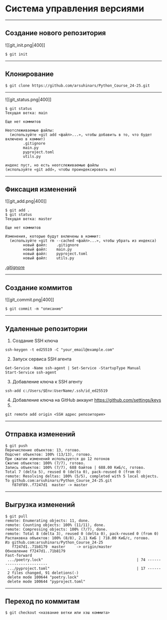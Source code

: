 # Система управления версиями

---

## Создание нового репозитория
![[git_init.png|400]]

```shell
$ git init
```

---

## Клонирование
```shell
$ git clone https://github.com/arsuhinars/Python_Course_24-25.git
```

---

![[git_status.png|400]]
```shell
$ git status
Текущая ветка: main

Еще нет коммитов

Неотслеживаемые файлы:
  (используйте «git add <файл>...», чтобы добавить в то, что будет включено в коммит)
        .gitignore
        main.py
        pyproject.toml
        utils.py

индекс пуст, но есть неотслеживаемые файлы
(используйте «git add», чтобы проиндексировать их)
```

---

## Фиксация изменений
![[git_add.png|400]]
```shell
$ git add .
$ git status
Текущая ветка: master

Еще нет коммитов

Изменения, которые будут включены в коммит:
  (используйте «git rm --cached <файл>...», чтобы убрать из индекса)
        новый файл:    .gitignore
        новый файл:    main.py
        новый файл:    pyproject.toml
        новый файл:    utils.py
```

[.gitignore](https://github.com/github/gitignore/blob/main/Python.gitignore)

---

## Создание коммитов
![[git_commit.png|400]]
```shell
$ git commit -m "описание"
```

---

## Удаленные репозитории
1. Создание SSH ключа
```shell
ssh-keygen -t ed25519 -C "your_email@example.com"
```
2. Запуск сервиса SSH агента
```shell
Get-Service -Name ssh-agent | Set-Service -StartupType Manual
Start-Service ssh-agent
```
3. Добавление ключа к SSH агенту
```shell
ssh-add c:/Users/$Env:UserName/.ssh/id_ed25519
```
4. Добавление ключа на GitHub аккаунт
   https://github.com/settings/keys
5. 
```shell
git remote add origin <SSH адрес репозитория>
```

---

## Отправка изменений
```shell
$ git push
Перечисление объектов: 13, готово.
Подсчет объектов: 100% (13/13), готово.
При сжатии изменений используется до 12 потоков
Сжатие объектов: 100% (7/7), готово.
Запись объектов: 100% (7/7), 688 байтов | 688.00 КиБ/с, готово.
Total 7 (delta 5), reused 0 (delta 0), pack-reused 0 (from 0)
remote: Resolving deltas: 100% (5/5), completed with 5 local objects.
To github.com:arsuhinars/Python_Course_24-25.git
   f87df89..f7247d1  master -> master
```

---

## Выгрузка изменений
```shell
$ git pull
remote: Enumerating objects: 11, done.
remote: Counting objects: 100% (11/11), done.
remote: Compressing objects: 100% (7/7), done.
remote: Total 8 (delta 3), reused 0 (delta 0), pack-reused 0 (from 0)
Распаковка объектов: 100% (8/8), 2.11 КиБ | 718.00 КиБ/с, готово.
Из github.com:arsuhinars/Python_Course_24-25
   f7247d1..71b8179  master     -> origin/master
Обновление f7247d1..71b8179
Fast-forward
 .../poetry.lock"                                          | 74 -------------------------
 .../pyproject.toml"                                       | 17 ------
 2 files changed, 91 deletions(-)
 delete mode 100644 "poetry.lock"
 delete mode 100644 "pyproject.toml"
```

---

## Переход по коммитам
```shell
$ git checkout <название ветки или хэш коммита>
```
